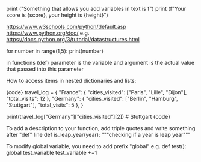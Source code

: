 print ("Something that allows you add variables in text is f")
print (f"Your score is {score}, your height is {height}")

https://www.w3schools.com/python/default.asp
https://www.python.org/doc/
e.g. https://docs.python.org/3/tutorial/datastructures.html

for number in range(1,5):
    print(number)

in functions (def) parameter is the variable and argument is the actual value that passed into this parameter

How to access items in nested dictionaries and lists:

{code}
travel_log = {
  "France": {
    "cities_visited": ["Paris", "Lille", "Dijon"],
    "total_visits": 12
   },
  "Germany": {
    "cities_visited": ["Berlin", "Hamburg", "Stuttgart"],
    "total_visits": 5
   },
}

print(travel_log["Germany"]["cities_visited"][2]) # Stuttgart
{code}


To add a description to your function, add triple quotes and write something after "def" line
def is_leap_year(year):
    """checking if a year is leap year"""

To modify global variable, you need to add prefix "global"
e.g.
def test():
    global test_variable
    test_variable +=1

